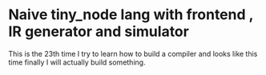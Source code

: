# Naive tiny_node lang with frontend , IR generator and simulator 
This is the 23th time I try to learn how to build a compiler and looks like this time finally I will actually build something. 